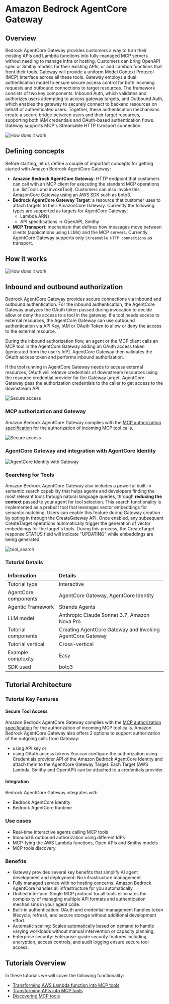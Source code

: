 # Amazon Bedrock AgentCore Gateway

## Overview
Bedrock AgentCore Gateway provides customers a way to turn their existing APIs and Lambda functions into fully-managed MCP servers without needing to manage infra or hosting. Customers can bring OpenAPI spec or Smithy models for their existing APIs, or add Lambda functions that front their tools. Gateway will provide a uniform Model Context Protocol (MCP) interface across all these tools. Gateway employs a dual authentication model to ensure secure access control for both incoming requests and outbound connections to target resources. The framework consists of two key components: Inbound Auth, which validates and authorizes users attempting to access gateway targets, and Outbound Auth, which enables the gateway to securely connect to backend resources on behalf of authenticated users. Together, these authentication mechanisms create a secure bridge between users and their target resources, supporting both IAM credentials and OAuth-based authentication flows. Gateway supports MCP's Streamable HTTP transport connection.

![How does it work](images/gateway-end-end-overview.png)

## Defining concepts

Before starting, let us define a couple of important concepts for getting started with Amazon Bedrock AgentCore Gateway:

* **Amazon Bedrock AgentCore Gateway**: HTTP endpoint that customers can call with an MCP client for executing the standard MCP operations (i.e. listTools and invokeTool). Customers can also invoke this AmazonCore Gateway using an AWS SDK such as boto3.
* **Bedrock AgentCore Gateway Target**: a resource that customer uses to attach targets to their AmazonCore Gateway. Currently the following types are supported as targets for AgentCore Gateway:
    * Lambda ARNs
    * API specifications → OpenAPI, Smithy
* **MCP Transport**: mechanism that defines how messages move between clients (applications using LLMs) and the MCP servers. Currently AgentCore Gateway supports only `Streamable HTTP connections` as transport.

## How it works

![How does it work](images/gateway_how_does_it_work.png)

## Inbound and outbound authorization 
Bedrock AgentCore Gateway provides secure connections via inbound and outbound authentication. For the inbound authentication, the AgentCore Gateway analyzes the OAuth token passed during invocation to decide allow or deny the access to a tool in the gateway. If a tool needs access to external resources, the AgentCore Gateway can use outbound authentication via API Key, IAM or OAuth Token to allow or deny the access to the external resource.

During the inbound authorization flow, an agent or the MCP client calls an MCP tool in the AgentCore Gateway adding an OAuth access token (generated from the user’s IdP). AgentCore Gateway then validates the OAuth access token and performs inbound authorization.

If the tool running in AgentCore Gateway needs to access external resources, OAuth will retrieve credentials of downstream resources using the resource credential provider for the Gateway target. AgentCore Gateway pass the authorization credentials to the caller to get access to the downstream API. 

![Secure access](images/gateway_secure_access.png)

### MCP authorization and Gateway

Amazon Bedrock AgentCore Gateway complies with the [MCP authorization specification](https://modelcontextprotocol.io/specification/2025-06-18/basic/authorization) for the authorization of incoming MCP tool calls.

![Secure access](images/oauth-flow-gateway.png)

### AgentCore Gateway and integration with AgentCore Identity

![AgentCore Identity with Gateway](images/end-end-auth-gateway.png)

### Searching for Tools
Amazon Bedrock AgentCore Gateway also includes a powerful built-in semantic search capability that helps agents and 
developers finding the most relevant tools through natural language queries, through **reducing the context** passed to your agent for tool selection. This search functionality is implemented as a prebuilt tool that leverages vector embeddings for semantic matching.  Users can enable this feature during Gateway creation by opting in through the CreateGateway API. Once enabled, any subsequent CreateTarget operations automatically trigger the generation of vector embeddings for the target's tools. During this process, the CreateTarget response STATUS field will indicate "UPDATING" while embeddings are being generated

![tool_search](images/gateway_tool_search.png)

### Tutorial Details


| Information          | Details                                                   |
|:---------------------|:----------------------------------------------------------|
| Tutorial type        | Interactive                                               |
| AgentCore components | AgentCore Gateway, AgentCore Identity                     |
| Agentic Framework    | Strands Agents                                            |
| LLM model            | Anthropic Claude Sonnet 3.7, Amazon Nova Pro              |
| Tutorial components  | Creating AgentCore Gateway and Invoking AgentCore Gateway |
| Tutorial vertical    | Cross-vertical                                            |
| Example complexity   | Easy                                                      |
| SDK used             | boto3                                                     |

## Tutorial Architecture

### Tutorial Key Features

#### Secure Tool Access

Amazon Bedrock AgentCore Gateway complies with the [MCP authorization specification](https://modelcontextprotocol.io/specification/2025-06-18/basic/authorization) 
for the authorization of incoming MCP tool calls. 
Amazon Bedrock AgentCore Gateway also offers 2 options to support authorization of the outgoing calls from Gateway:
* using API key or
* using OAuth access tokens 
You can configure the authorization using Credentials provider API of the Amazon Bedrock AgentCore Identity and 
attach them to the AgentCore Gateway Target. 
Each Target (AWS Lambda, Smithy and OpenAPI) can be attached to a credentials provider.

#### Integration

Bedrock AgentCore Gateway integrates with 
* Bedrock AgentCore Identity
* Bedrock AgentCore Runtime

### Use cases

* Real-time interactive agents calling MCP tools
* Inbound & outbound authorization using different IdPs
* MCP-fying the AWS Lambda functions, Open APIs and Smithy models
* MCP tools discovery

### Benefits

* Gateway provides several key benefits that simplify AI agent development and deployment: No infrastructure management
* Fully managed service with no hosting concerns. Amazon Bedrock AgentCore handles all infrastructure for you automatically.
* Unified interface: Single MCP protocol for all tools eliminates the complexity of managing multiple API formats and authentication mechanisms in your agent code.
* Built-in authentication: OAuth and credential management handles token lifecycle, refresh, and secure storage without additional development effort.
* Automatic scaling: Scales automatically based on demand to handle varying workloads without manual intervention or capacity planning.
* Enterprise security: Enterprise-grade security features including encryption, access controls, and audit logging ensure secure tool access.

## Tutorials Overview

In these tutorials we will cover the following functionality:

- [Transforming AWS Lambda function into MCP tools](01-transform-lambda-into-mcp-tools)
- [Transforming APIs into MCP tools](02-transform-apis-into-mcp-tools)
- [Discovering MCP tools](03-discover-mcp-tools)
